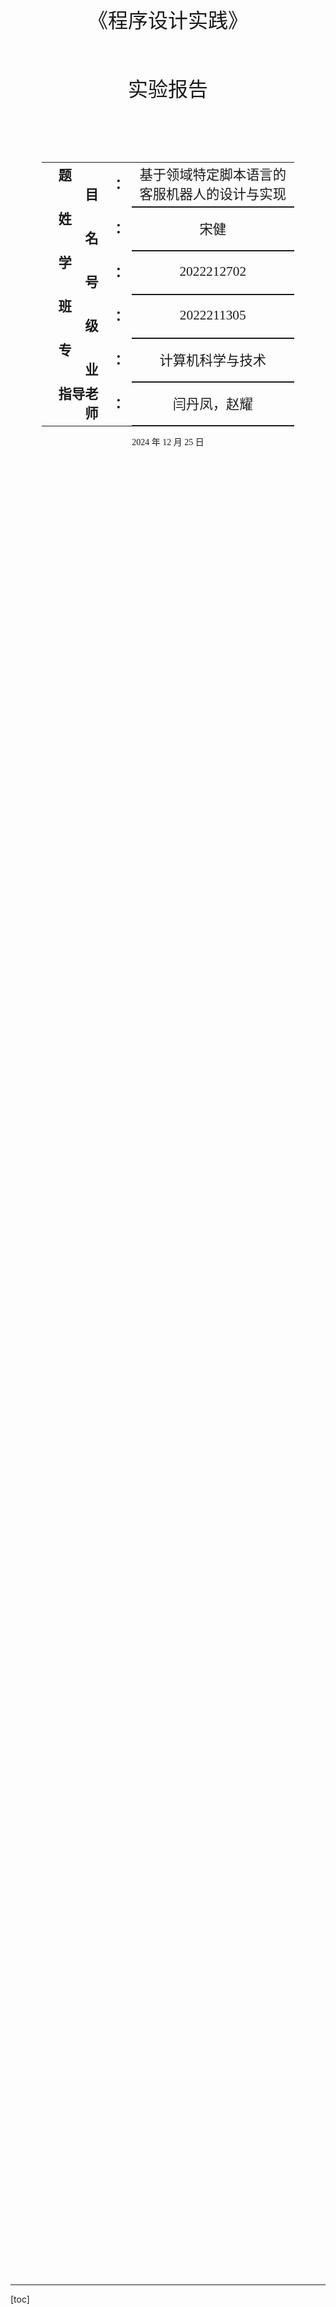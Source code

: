 <div class="cover" style="page-break-after:always;font-family:仿宋;width:100%;height:100%;border:none;margin: 0 auto;text-align:center;">
    <div style="width:100%;margin: 0 auto;height:0;padding-bottom:40%;">
        <img src="C:\Users\21756\Desktop\课程作业等\北邮VI\北邮校徽.png" alt="校徽" style="width:100%;"/>
	</div>
    </br></br></br></br>
    <p style="text-align:center;font-size:24pt;margin: 0 auto">《程序设计实践》</p>
    </br></br></br></br>
    <p style="text-align:center;font-size:24pt;margin: 0 auto">实验报告</p>
	</br></br></br></br>
	</br></br>
    <table style="border:none;text-align:center;width:80%;font-family:仿宋;margin: 0 auto;">
    <tbody style="font-family:仿宋;font-size:16pt;">
    	<tr style="font-weight:bold;"> 
    		<td style="width:25%;text-align:right;">题&emsp;&emsp;目</td>
    		<td style="width:5%">：</td> 
    		<td style="font-weight:normal;border-bottom: 2px solid;text-align:center;">基于领域特定脚本语言的客服机器人的设计与实现</td>     </tr>
        <tr style="font-weight:bold;"> 
    		<td style="width:25%;text-align:right;">姓&emsp;&emsp;名</td>
    		<td style="width:5%">：</td> 
    		<td style="font-weight:normal;border-bottom: 2px solid;text-align:center;">宋健</td>     </tr>
    	<tr style="font-weight:bold;"> 
    		<td style="width:25%;text-align:right;">学&emsp;&emsp;号</td>
    		<td style="width:5%">：</td> 
    		<td style="font-weight:normal;border-bottom: 2px solid;text-align:center;">2022212702</td>     </tr>
        <tr style="font-weight:bold;"> 
    		<td style="width:25%;text-align:right;">班&emsp;&emsp;级</td>
    		<td style="width:5%">：</td> 
    		<td style="font-weight:normal;border-bottom: 2px solid;text-align:center;">2022211305</td>     </tr>
        <tr style="font-weight:bold;"> 
    		<td style="width:25%;text-align:right;">专&emsp;&emsp;业</td>
    		<td style="width:5%">：</td> 
    		<td style="font-weight:normal;border-bottom: 2px solid;text-align:center;">计算机科学与技术</td>     </tr>    	
    	<tr style="font-weight:bold;"> 
    		<td style="width:25%;text-align:right;">指导老师</td>
    		<td style="width:5%">：</td> 
    		<td style="font-weight:normal;border-bottom: 2px solid;text-align:center;">	闫丹凤，赵耀 </td>     </tr>
    </tbody>              
    </table>
		<p style="text-align:center;">2024 年 12 月 25 日</p>
</div>


---



[toc]

---

## 作业描述

领域特定语言（Domain Specific Language，DSL）可以提供一种相对简单的文法，用于特定领域的业务流程定制。本作业要求定义一个领域特定脚本语言，这个语言能够描述在线客服机器人（机器人客服是目前提升客服效率的重要技术，在银行、通信和商务等领域的复杂信息系统中有广泛的应用）的自动应答逻辑，并设计实现一个解释器解释执行这个脚本，可以根据用户的不同输入，根据脚本的逻辑设计给出相应的应答。

## 基本要求

- 脚本语言的语法可以自由定义，只要语义上满足描述客服机器人自动应答逻辑的要求。
- 程序输入输出形式不限，可以简化为纯命令行界面。
- 应该给出几种不同的脚本范例，对不同脚本范例解释器执行之后会有不同的行为表现。

## 评分标准

本作业考察学生规范编写代码、合理设计程序、解决工程问题等方面的综合能力。满分100分，具体如下：

- **风格**：满分15分，其中代码注释6分，命名6分，其它3分。 (见源码)
- **设计和实现**：满分30分，其中数据结构7分，模块划分7分，功能8分，文档8分。 (见文档)
- **接口**：满分15分，其中程序间接口8分，人机接口7分。 (将源码及文档)
- **测试**：满分30分，测试桩15分，自动测试脚本15分。 (见源码)
- **记法**：满分10分，文档中对此脚本语言的语法的准确描述。 (见文档)
## 实验环境
- windows 11
- python 3.11
- node 22.2
- npm 10.9
- git version 2.45.2.windows.1
## 提交文件

- 报告
- 程序源代码
- 可执行文件 （项目基于python,vue3。 均为脚本语言， 暂无可执行文件。）

注意：抄袭或有意被抄袭均为0分。
## 目录介绍及模块划分
```
.
├── README.md                   # 项目的总体介绍和使用说明
├── docs                        # 文档目录
│   ├── report.md               # 实验报告的Markdown版本
│   ├── report.pdf              # 实验报告的PDF版本
├── examples                    # 示例脚本目录
│   ├── eq.krl                  # 示例脚本，展示了基本的事件处理
│   ├── fibonacci.krl           # 示例脚本，展示了斐波那契数列的计算
│   ├── frontend                # 前端代码目录，包含Vue.js项目的代码
│   ├── server                  # wether脚本的api服务端代码目录，包含Quart服务器的代码
│   ├── simple.krl              # 示例脚本
│   ├── test_data_type.krl      # 示例脚本
│   └── weather.krl             # 示例脚本，展示了http请求的使用
├── requirements.txt            # 项目的依赖包列表
├── src                         # 源代码目录，包含项目的主要实现代码
│   ├── api_type.py             # API类型定义
│   ├── arg.py                  # 命令行参数解析
│   ├── config                  # 配置目录
│   ├── gen_krl.py              # KRL生成器
│   ├── interpreter             # 解释器模块
│   ├── lex.py                  # 词法分析器实现
│   ├── node                    # 节点模块
│   ├── parser.out              # 语法分析器输出
│   ├── parser.py               # 语法分析器实现
│   ├── parsetab.py             # 语法分析器表
│   ├── server.py               # 后端入口
│   ├── symbols                 # 符号表模块
│   ├── user.py                 # 用户实现
│   └── utils                   # 通用工具模块
├── tests                       # 测试目录，包含项目的测试代码
│   ├── conftest.py             # 测试配置
│   ├── server                  # 服务器测试目录
│   ├── test_node.py            # 节点测试实现
│   └── test_symbols.py         # 符号表测试实现
└── tmp                         # 临时目录，包含临时文件
```
### 模块划分
+ 词法分析器（lexer）：负责将输入字符串分割成标记（token）。
+ 语法分析器（parser）：负责将标记序列解析成抽象语法树（AST）。
+ 解释器（interpreter）：负责执行抽象语法树中的指令。
+ 符号表（symbols）：负责存储和管理符号信息。
+ 服务器（server）：提供API接口，处理用户请求。
+ 前端（frontend）：提供用户界面，允许用户与服务器进行交互。
+ 测试（tests）：包含项目的测试代码，确保各个模块的正确性和稳定性。
## 如何运行
在准备号[实验环境](#实验环境)后,进入项目主目录。
### 后端
- 安装依赖 ```pip install -r .\requirements.txt```
- 运行示例脚本(可换用其它脚本) ```python .\src\server.py --file .\examples\fibonacci.krl```

成功启动后结果如下：
![alt text](image.png)
### 前端DEMO
- 进入前端demo目录 ``` cd .\examples\frontend\```
- 安装依赖 ```npm i```
- 启动项目 ```npm run dev```
- 从web端进入```http://localhost:5173/```(端口号可能会变化)

启动成功后界面如下:
![alt text](image-1.png)![alt text](image-2.png)
## 示例
- 账号: admin
- 密码: 123456
### fibonacci
后端启动方式
```
python .\src\server.py --file .\examples\fibonacci.krl
```
#### 脚本文件
```
# 计算斐波那契数列
event "start" {
  print("你好！欢迎使用我们的斐波那契数列计算机器人。");
  int n = get("请输入你想计算的斐波那契数列的项数：");
  int result = fbc(n);
  print("第 ${n} 项的斐波那契数列结果是：${result}");
  ask_again();
}

event "end" {
  print("感谢你的使用，再见！");
}
event "other" {
  print("无其它功能, 我们还是来算算斐波那契数列吧!");
  ask_again();
}

fn ask_again() {
  string choice = get("你想继续计算吗？(是/否)");
  if (choice == "是") {
    int n = get("请输入你想计算的斐波那契数列的项数：");
    int result = fbc(n);
    print("第 ${n} 项的斐波那契数列结果是：${result}");
    ask_again();
  } else if(choice == "否") {
    exit();
  } else {
    print("小淘气！不要乱输入哟~");
  }
}

fn fbc(int n) {
  if (n == 0 || n == 1) {
    return 1;
  }
  return fbc(n - 1) + fbc(n - 2);
}
```
#### 运行示例
同时多个用户运行
![alt text](image-3.png)

### wether
本示例包含http请求示例
#### 启动api server demo
```python .\examples\server\src\main.py```
脚本示例
```py
from quart import Quart, request, jsonify

app = Quart(__name__)

# 存储数据的简单字典
data_store = {}


@app.route('/data', methods=['POST'])
async def post_data():
  data = await request.json
  print("data is :",data)
  key = data.get('key')
  value = data.get('value')
  if key and value:
    data_store[key] = value
    return jsonify({"message": "Data stored successfully"}), 201
  else:
    return jsonify({"error": "Invalid data"}), 201

@app.route('/data/<key>', methods=['GET'])
async def get_data(key):
  value = data_store.get(key)
  if value:
    return jsonify({key: value}), 200
  else:
    return jsonify({"error": "Not found"}), 404

@app.route('/weather', methods=['GET'])
async def weather():
  return jsonify({"climate": "好", "temp":"适宜"}), 200


if __name__ == '__main__':
  app.run(host='0.0.0.0', port=5000, debug=True)
```
#### 启动后端
```
python .\src\server.py --file .\examples\weather.krl
```
脚本
```
event "start" {
  print("欢迎来到天气查询机器人");
  menu();
}
event "天气" {
  json res = hget("http://localhost:5000/weather");
  string climate = res.climate;
  string temp  = res.temp;
  print("当前天气是${climate}， 并且温度是${temp}");
}
event "登陆" {
  string post_url = "http://127.0.0.1:5000/data";
  string name = "Alice";
  string key = "name";
  json post_data = {
    "key": key,
    "value":name
  };
  hpost(post_url,post_data);
  print("登陆成功");
}
event "查询登陆状态" {
  string get_url = "http://127.0.0.1:5000/data/name";
  json res = hget(get_url);
  print("${res}");
}
event "other" {
  print("没有这个功能(⊙o⊙)");
  menu();
}
event "退出" {
  exit();
}
fn menu() {
  print("菜单:\n");
  print("  1-天气");
  print("  2-登陆");
  print("  3-查询登陆状态");
}
```
#### 运行示例
![alt text](image-4.png)
![alt text](image-5.png)
### simple
#### 后端启动方法
```
python .\src\server.py --file .\examples\simple.krl
```
脚本:
```
event "start" {
  print("欢迎来到年龄裁断机器人\n");
  int age = get("please input your age:\n");
  check_age(age);
}

fn check_age(int age) {
  if (age < 0) {
    print("Age cannot be negative. Please try again.");
    int new_age = get("please input your age:\n");
    check_age(new_age);
  } else if (age < 18) {
    print("You are a minor.");
  } else if (age < 65) {
    print("You are an adult.");
  } else {
    print("You are a senior.");
  }
}

event "再来一次" {
  int age = get("小馋猫, please input your age:\n");
  check_age(age);
}

event "退出" {
  exit();
}

event "other" {
  print("菜单:");
  print("1-再来一次");
  print("2-退出");
}
```
#### 运行示例
![alt text](image-6.png)
![alt text](image-8.png)
![alt text](image-9.png)
## **记法**

### 介绍

本客户机器人 DSL（领域特定语言）旨在描述在线客服机器人的自动应答逻辑。该语言提供了一种简单且直观的方式来定义事件、条件、循环、函数和变量，以便根据用户输入生成相应的响应。

### 关键字和保留字

DSL中的关键字和保留字用于定义语言的基本结构和控制流。以下是主要的关键字和保留字：

- **event**：定义事件。
- **if**：条件语句。
- **else**：条件语句的分支。
- **while**：循环语句。
- **return**：返回语句。
- **fn**：定义函数。

### 注释

DSL支持单行注释，使用 `#` 开头。注释用于在代码中添加说明和解释。

```krl
# 这是一个注释
```

### 类型

DSL支持以下基本类型：

- **int**：整数类型。
- **float**：浮点数类型。
- **string**：字符串类型。
- **json**：JSON对象类型。

### 变量

变量用于存储数据，可以在表达式中使用。变量的定义和赋值如下：

```krl
int x = 5;
float y = 3.14;
string name = "Alice";
json data = {"key": "value"};
```

### 表达式和运算符

DSL支持以下运算符：

- **算术运算符**：`+`、`-`、`*`、`/`
- **关系运算符**：`==`、`!=`、`<=`、`>=`、`<`、`>`
- **逻辑运算符**：`&&`、`||`、`!`
- **赋值运算符**：`=`

### 条件语句

条件语句用于根据条件执行不同的代码块。DSL支持 `if` 和 `else` 语句：

```krl
int x = 5;
if (x == 5) {
  print("x is 5");
} else {
  print("x is not 5");
}
```

### 循环语句

循环语句用于重复执行代码块。DSL支持 `while` 语句：

```krl
int x = 0;
while (x < 10) {
  print(x);
  x = x + 1;
}
```

### 函数

函数用于封装可重用的代码块。函数的定义和调用如下：

```krl
fn factorial(int n) {
  if (n == 0) {
    return 1;
  } else {
    return n * factorial(n - 1);
  }
}

int result = factorial(5);
print("Factorial of 5 is ${result}");
```

### 事件

事件用于定义特定的触发条件和响应逻辑, 输入对应的关键字能够触发事件（未来引入AI可以从自然语言中提取关键字）。事件的定义如下：

```krl
event "start" {
  print("Welcome to the chatbot!");
  int choice = get("Enter 1 for weather, 2 for news:");
  if (choice == 1) {
    trigger("weather");
  } else if (choice == 2) {
    trigger("news");
  } else {
    print("Invalid choice");
  }
}

event "weather" {
  print("The weather is sunny.");
}

event "news" {
  print("Today's news: ...");
}
```
### 内置函数和事件

DSL提供了一些内置函数和事件，用于处理常见的操作和事件。

#### 内置事件

- **start**：启动事件，在脚本开始执行时触发。
- **end**：结束事件，在脚本结束执行时触发。
- **other**：其他事件，用于处理未定义的事件。
##### 示例
```
event "start" {
  print("欢迎来到年龄裁断机器人\n");
  int age = get("please input your age:\n");
  check_age(age);
}

fn check_age(int age) {
  if (age < 0) {
    print("Age cannot be negative. Please try again.");
    int new_age = get("please input your age:\n");
    check_age(new_age);
  } else if (age < 18) {
    print("You are a minor.");
  } else if (age < 65) {
    print("You are an adult.");
  } else {
    print("You are a senior.");
  }
}

event "再来一次" {
  int age = get("小馋猫, please input your age:\n");
  check_age(age);
}

event "退出" {
  exit();
}

event "other" {
  print("菜单:");
  print("1-再来一次");
  print("2-退出");
}
```
#### 内置函数

- **print**：输出字符串到控制台。

  ```krl
  print("Hello, World!");
  ```

- **get**：获取用户输入，返回字符串。

  ```krl
  string name = get("Please enter your name:");
  ```

- **hget**：发送HTTP GET请求，返回响应字符串。

  ```krl
  string response = hget("https://api.example.com/data");
  ```

- **hpost**：发送HTTP POST请求，返回响应字符串。

  ```krl
  json data = {"key": "value"};
  string response = hpost("https://api.example.com/data", data);
  ```

- **exit**：退出脚本执行。

  ```krl
  exit();
  ```
### string 对象
支持format

```
int n = get("请输入你想计算的斐波那契数列的项数：");
  int result = fbc(n);
  print("第 ${n} 项的斐波那契数列结果是：${result}");
```
### JSON 对象

DSL支持JSON对象，用于存储结构化数据。JSON对象的定义如下：

```krl
json data = {
  "name": "Alice",
  "age": 30,
  "address": {
    "city": "Wonderland",
    "street": "Rabbit Hole"
  }
};
```

注: 本脚本不支持完整的JSON 对象的所有功能， 仅支持部分功能
### 示例脚本

以下是几个示例脚本，展示了DSL的基本语法和功能：

#### 示例1：简单算术运算

```krl
int x = 3 + 4 * 10;
print(x);
```

#### 示例2：条件语句

```krl
int x = 5;
if (x == 5) {
  print("x is 5");
} else {
  print("x is not 5");
}
```

#### 示例3：循环语句

```krl
int x = 0;
while (x < 10) {
  print(x);
  x = x + 1;
}
```

#### 示例4：函数调用

```krl
fn factorial(int n) {
  if (n == 0) {
    return 1;
  } else {
    return n * factorial(n - 1);
  }
}

int result = factorial(5);
print("Factorial of 5 is ${result}");
```

#### 示例5：事件处理

```krl
event "start" {
  print("Welcome to the chatbot!");
  int choice = get("Enter 1 for weather, 2 for news:");
  if (choice == 1) {
    trigger("weather");
  } else if (choice == 2) {
    trigger("news");
  } else {
    print("Invalid choice");
  }
}

event "weather" {
  print("The weather is sunny.");
}

event "news" {
  print("Today's news: ...");
}
```

### 结论

本DSL通过提供简单且直观的语法，能够有效地描述在线客服机器人的自动应答逻辑。通过示例脚本展示了DSL的基本语法和功能，证明了其在描述客服机器人自动应答逻辑方面的有效性。
## 设计与实现

### 数据结构

在本项目中，主要的数据结构包括抽象语法树（AST）节点、符号表、解释器状态等。以下是主要的数据结构定义：

- **Node**：表示抽象语法树中的节点，包含节点类型、名称、值、子节点列表、行号和位置等属性。
- **StackListSymbolTable**：符号表，使用栈列表结构存储符号信息。
- **Interpreter**：解释器类，负责执行脚本，维护全局和运行时符号表，处理输入输出缓冲区等。

### 模块划分

项目主要分为以下几个模块：

- **lexer**：词法分析器，负责将输入字符串分割成标记（token）。
- **parser**：语法分析器，负责将标记序列解析成抽象语法树。
- **interpreter**：解释器，负责执行抽象语法树中的指令。
- **server**：服务器，提供API接口，处理用户请求。
- **user**：用户类，表示使用KRL语言的用户，包含用户ID和解释器实例。

### 功能

项目实现了以下主要功能：

- **词法分析**：将输入字符串分割成标记。
- **语法分析**：将标记序列解析成抽象语法树。
- **脚本执行**：解释器执行抽象语法树中的指令，处理输入输出。
- **API接口**：提供创建用户和运行脚本的API接口。

## 接口

### 程序间接口

项目通过API接口提供服务，主要包括以下两个接口：

- **创建用户**：`/create_user`，http post 请求，创建一个新的用户，并返回用户ID和初始输出。
- **运行脚本**：`/run`，http post 请求，根据用户ID和输入字符串运行脚本，并返回输出结果。

### 人机接口

项目提供了一个简单的前端界面，用户可以通过该界面与服务器进行交互，发送输入并接收输出。

当然，也可以通过其它方法向后端发送post请求访问。

## 测试

项目使用pytest框架进行测试，测试覆盖了主要功能，包括词法分析、语法分析、脚本执行和API接口。测试代码位于`tests`目录下。

### 测试桩

未来会引入AI,但暂未实现，故而先用测试桩代替

file: ```src\interpreter\mod.py```

```py
def generate_text(self, text: str) -> str:
    '''
    通过NLP生成用户请求文本
    '''
    return text
```
### 自动测试脚本

自动测试脚本使用pytest框架编写，确保项目的主要功能正常工作。

![image-20241227105851689](./report.assets/image-20241227105851689.png)


## 示例脚本

以下是几个示例脚本，展示了KRL脚本语言的基本语法和功能：

### 示例1：简单算术运算

```krl
int x = 3 + 4 * 10;
print(x);
```

### 示例2：条件语句

```krl
int x = 5;
if (x == 5) {
  print("x is 5");
} else {
  print("x is not 5");
}
```

### 示例3：循环语句

```krl
int x = 0;
while (x < 10) {
  print(x);
  x = x + 1;
}
```

### 示例4：函数调用

```krl
fn factorial(int n) {
  if (n == 0) {
    return 1;
  } else {
    return n * factorial(n - 1);
  }
}

int result = factorial(5);
print("Factorial of 5 is ${result}");
```

### 示例5：事件处理

```krl
event "start" {
  print("Welcome to the chatbot!");
  int choice = get("Enter 1 for weather, 2 for news:");
  if (choice == 1) {
    trigger("weather");
  } else if (choice == 2) {
    trigger("news");
  } else {
    print("Invalid choice");
  }
}

event "weather" {
  print("The weather is sunny.");
}

event "news" {
  print("Today's news: ...");
}
```

## 结论

本项目通过设计和实现一个领域特定脚本语言，展示了DSL在特定领域业务流程定制中的应用。项目实现了词法分析、语法分析、脚本执行和API接口等功能，并通过测试验证了其正确性和稳定性。通过示例脚本展示了KRL脚本语言的基本语法和功能，证明了其在描述客服机器人自动应答逻辑方面的有效性。


## 附录

### 项目概述

- **日期**: 2024-12-20 11:18:03
- **目录**: c:\\Users\\21756\\Desktop\\krl
- **文件总数**: 129
- **代码行数**: 14,670
- **注释行数**: 352
- **空行数**: 545
- **总行数**: 15,567

### 语言统计

| 语言 | 文件数 | 代码行数 | 注释行数 | 空行数 | 总行数 |
| :--- | ---: | ---: | ---: | ---: | ---: |
| JSON | 6 | 10,797 | 0 | 8 | 10,805 |
| Python | 30 | 1,486 | 59 | 221 | 1,766 |
| Vue | 32 | 1,109 | 47 | 108 | 1,264 |
| TypeScript | 35 | 782 | 190 | 90 | 1,062 |
| SCSS | 14 | 276 | 53 | 38 | 367 |
| Markdown | 4 | 143 | 0 | 73 | 216 |
| 其他 | 8 | 77 | 3 | 7 | 87 |

### 目录结构

| 路径 | 文件数 | 代码行数 | 注释行数 | 空行数 | 总行数 |
| :--- | ---: | ---: | ---: | ---: | ---: |
| . | 129 | 14,670 | 352 | 545 | 15,567 |
| examples | 97 | 13,064 | 294 | 278 | 13,636 |
| src | 24 | 1,370 | 51 | 190 | 1,611 |
| tests | 5 | 90 | 7 | 22 | 119 |

### 详细信息

- **docs**: 包含项目文档。
- **examples**: 包含前端和服务器的示例代码。
- **src**: 包含项目的主要源代码。
- **tests**: 包含测试代码。

详细信息请参见 [Details](details.md) 和 [Diff Summary](diff.md)。

